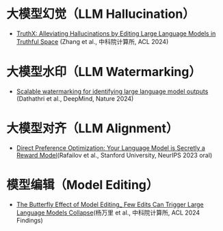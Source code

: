 # 大模型幻觉（LLM Hallucination）
- [TruthX: Alleviating Hallucinations by Editing Large Language Models in Truthful Space](notes/TruthX.md) (Zhang et al., 中科院计算所, ACL 2024)

# 大模型水印（LLM Watermarking）
- [Scalable watermarking for identifying large language model outputs](notes/synthid-text.md) (Dathathri et al., DeepMind, Nature 2024)

# 大模型对齐（LLM Alignment）
- [Direct Preference Optimization: Your Language Model is Secretly a Reward Model](notes/DPO.md)(Rafailov et al., Stanford University, NeurIPS 2023 oral)

# 模型编辑（Model Editing）
- [The Butterfly Effect of Model Editing_ Few Edits Can Trigger Large Language Models Collapse](notes/The%20Butterfly%20Effect%20of%20Model%20Editing_%20Few%20Edits%20Can%20Trigger%20Large%20Language%20Models%20Collapse.md)(杨万里 et al., 中科院计算所, ACL 2024 Findings)
